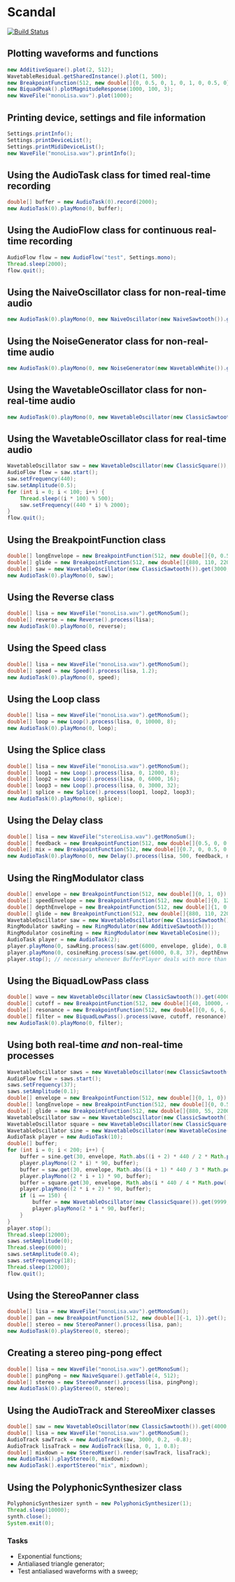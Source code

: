 # Scandal

[![Build Status](https://travis-ci.org/lufevida/Scandal.svg?branch=master)](https://travis-ci.org/lufevida/Scandal)

## Plotting waveforms and functions

```java
new AdditiveSquare().plot(2, 512);
WavetableResidual.getSharedInstance().plot(1, 500);
new BreakpointFunction(512, new double[]{0, 0.5, 0, 1, 0, 1, 0, 0.5, 0}).plot();
new BiquadPeak().plotMagnitudeResponse(1000, 100, 3);
new WaveFile("monoLisa.wav").plot(1000);
```

## Printing device, settings and file information

```java
Settings.printInfo();
Settings.printDeviceList();
Settings.printMidiDeviceList();
new WaveFile("monoLisa.wav").printInfo();
```

## Using the AudioTask class for timed real-time recording

```java
double[] buffer = new AudioTask(0).record(2000);
new AudioTask(0).playMono(0, buffer);
```

## Using the AudioFlow class for continuous real-time recording

```java
AudioFlow flow = new AudioFlow("test", Settings.mono);
Thread.sleep(2000);
flow.quit();
```

## Using the NaiveOscillator class for non-real-time audio

```java
new AudioTask(0).playMono(0, new NaiveOscillator(new NaiveSawtooth()).get(2000, 0.5, 440));
```

## Using the NoiseGenerator class for non-real-time audio

```java
new AudioTask(0).playMono(0, new NoiseGenerator(new WavetableWhite()).get(2000, 0.5));
```

## Using the WavetableOscillator class for non-real-time audio

```java
new AudioTask(0).playMono(0, new WavetableOscillator(new ClassicSawtooth()).get(2000, 0.5, 440));
```

## Using the WavetableOscillator class for real-time audio

```java
WavetableOscillator saw = new WavetableOscillator(new ClassicSquare());
AudioFlow flow = saw.start();
saw.setFrequency(440);
saw.setAmplitude(0.5);
for (int i = 0; i < 100; i++) {
	Thread.sleep((i * 100) % 500);
	saw.setFrequency((440 * i) % 2000);
}
flow.quit();
```

## Using the BreakpointFunction class

```java
double[] longEnvelope = new BreakpointFunction(512, new double[]{0, 0.5, 0, 1, 0, 0.5, 0}).get();
double[] glide = new BreakpointFunction(512, new double[]{880, 110, 2200, 2200}).get();
double[] saw = new WavetableOscillator(new ClassicSawtooth()).get(3000, longEnvelope, glide);
new AudioTask(0).playMono(0, saw);
```

## Using the Reverse class

```java
double[] lisa = new WaveFile("monoLisa.wav").getMonoSum();
double[] reverse = new Reverse().process(lisa);
new AudioTask(0).playMono(0, reverse);
```

## Using the Speed class

```java
double[] lisa = new WaveFile("monoLisa.wav").getMonoSum();
double[] speed = new Speed().process(lisa, 1.2);
new AudioTask(0).playMono(0, speed);
```

## Using the Loop class

```java
double[] lisa = new WaveFile("monoLisa.wav").getMonoSum();
double[] loop = new Loop().process(lisa, 0, 10000, 8);
new AudioTask(0).playMono(0, loop);
```

## Using the Splice class

```java
double[] lisa = new WaveFile("monoLisa.wav").getMonoSum();
double[] loop1 = new Loop().process(lisa, 0, 12000, 8);
double[] loop2 = new Loop().process(lisa, 0, 6000, 16);
double[] loop3 = new Loop().process(lisa, 0, 3000, 32);
double[] splice = new Splice().process(loop1, loop2, loop3);
new AudioTask(0).playMono(0, splice);
```

## Using the Delay class

```java
double[] lisa = new WaveFile("stereoLisa.wav").getMonoSum();
double[] feedback = new BreakpointFunction(512, new double[]{0.5, 0, 0.5, 0}).get();
double[] mix = new BreakpointFunction(512, new double[]{0.7, 0, 0.5, 0, 0.5, 0, 0.7}).get();
new AudioTask(0).playMono(0, new Delay().process(lisa, 500, feedback, mix));
```

## Using the RingModulator class

```java
double[] envelope = new BreakpointFunction(512, new double[]{0, 1, 0}).get();
double[] speedEnvelope = new BreakpointFunction(512, new double[]{0, 12, 0}).get();
double[] depthEnvelope = new BreakpointFunction(512, new double[]{1, 0.2, 1}).get();
double[] glide = new BreakpointFunction(512, new double[]{880, 110, 2200, 2200}).get;
WavetableOscillator saw = new WavetableOscillator(new ClassicSawtooth());
RingModulator sawRing = new RingModulator(new AdditiveSawtooth());
RingModulator cosineRing = new RingModulator(new WavetableCosine());
AudioTask player = new AudioTask(2);
player.playMono(0, sawRing.process(saw.get(6000, envelope, glide), 0.8, 10));
player.playMono(0, cosineRing.process(saw.get(6000, 0.8, 37), depthEnvelope, speedEnvelope));
player.stop(); // necessary whenever BufferPlayer deals with more than "zero" threads
```

## Using the BiquadLowPass class

```java
double[] wave = new WavetableOscillator(new ClassicSawtooth()).get(4000, 0.5, 440);
double[] cutoff = new BreakpointFunction(512, new double[]{40, 10000, 40, 40}).get();
double[] resonance = new BreakpointFunction(512, new double[]{0, 6, 6, 0}).get();
double[] filter = new BiquadLowPass().process(wave, cutoff, resonance);
new AudioTask(0).playMono(0, filter);
```

## Using both real-time *and* non-real-time processes

```java
WavetableOscillator saws = new WavetableOscillator(new ClassicSawtooth());
AudioFlow flow = saws.start();
saws.setFrequency(37);
saws.setAmplitude(0.1);
double[] envelope = new BreakpointFunction(512, new double[]{0, 1, 0}).get();
double[] longEnvelope = new BreakpointFunction(512, new double[]{0, 0.5, 0, 1, 0, 0.5, 0}).get();
double[] glide = new BreakpointFunction(512, new double[]{880, 55, 2200, 1100, 4400}).get();
WavetableOscillator saw = new WavetableOscillator(new ClassicSawtooth());
WavetableOscillator square = new WavetableOscillator(new ClassicSquare());
WavetableOscillator sine = new WavetableOscillator(new WavetableCosine());
AudioTask player = new AudioTask(10);
double[] buffer;
for (int i = 0; i < 200; i++) {
	buffer = sine.get(30, envelope, Math.abs((i + 2) * 440 / 2 * Math.pow(-1, i)) % 2000);
	player.playMono((2 * i) * 90, buffer);
	buffer = saw.get(30, envelope, Math.abs((i + 1) * 440 / 3 * Math.pow(-1, i)) % 3000);
	player.playMono((2 * i + 1) * 90, buffer);
	buffer = square.get(30, envelope, Math.abs(i * 440 / 4 * Math.pow(-1, i)) % 4000);
	player.playMono((2 * i + 2) * 90, buffer);
	if (i == 150) {
		buffer = new WavetableOscillator(new ClassicSquare()).get(9999, longEnvelope, glide);
		player.playMono(2 * i * 90, buffer);
	}
}
player.stop();
Thread.sleep(12000);
saws.setAmplitude(0);
Thread.sleep(6000);
saws.setAmplitude(0.4);
saws.setFrequency(18);
Thread.sleep(12000);
flow.quit();
```

## Using the StereoPanner class

```java
double[] lisa = new WaveFile("monoLisa.wav").getMonoSum();
double[] pan = new BreakpointFunction(512, new double[]{-1, 1}).get();
double[] stereo = new StereoPanner().process(lisa, pan);
new AudioTask(0).playStereo(0, stereo);
```

## Creating a stereo ping-pong effect

```java
double[] lisa = new WaveFile("monoLisa.wav").getMonoSum();
double[] pingPong = new NaiveSquare().getTable(4, 512);
double[] stereo = new StereoPanner().process(lisa, pingPong);
new AudioTask(0).playStereo(0, stereo);
```

## Using the AudioTrack and StereoMixer classes

```java
double[] saw = new WavetableOscillator(new ClassicSawtooth()).get(4000, 0.7, 880);
double[] lisa = new WaveFile("monoLisa.wav").getMonoSum();
AudioTrack sawTrack = new AudioTrack(saw, 3000, 0.2, -0.8);
AudioTrack lisaTrack = new AudioTrack(lisa, 0, 1, 0.8);
double[] mixdown = new StereoMixer().render(sawTrack, lisaTrack);
new AudioTask().playStereo(0, mixdown);
new AudioTask().exportStereo("mix", mixdown);
```

## Using the PolyphonicSynthesizer class

```java
PolyphonicSynthesizer synth = new PolyphonicSynthesizer(1);
Thread.sleep(10000);
synth.close();
System.exit(0);
```

### Tasks

- Exponential functions;
- Antialiased triangle generator;
- Test antialiased waveforms with a sweep;

